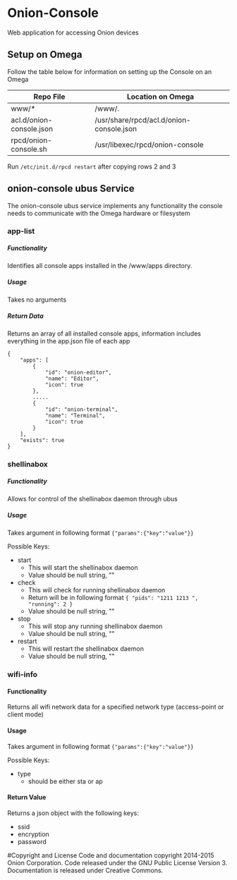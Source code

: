 # Onion-Console
Web application for accessing Onion devices

## Setup on Omega
Follow the table below for information on setting up the Console on an Omega

| Repo File                | Location on Omega                        |
|--------------------------|------------------------------------------|
| www/*                    | /www/.                                   |
| acl.d/onion-console.json | /usr/share/rpcd/acl.d/onion-console.json |
| rpcd/onion-console.sh    | /usr/libexec/rpcd/onion-console          |


Run `/etc/init.d/rpcd restart` after copying rows 2 and 3


## onion-console ubus Service
The onion-console ubus service implements any functionality the console needs to communicate with the Omega hardware or filesystem

### app-list
##### Functionality
Identifies all console apps installed in the /www/apps directory.

##### Usage
Takes no arguments

##### Return Data
Returns an array of all installed console apps, information includes everything in the app.json file of each app
```
{
	"apps": [
		{
			"id": "onion-editor",
			"name": "Editor",
			"icon": true
		},
		.....
		{
			"id": "onion-terminal",
			"name": "Terminal",
			"icon": true
		}
	],
	"exists": true
}
```

### shellinabox
##### Functionality
Allows for control of the shellinabox daemon through ubus

##### Usage
Takes argument in following format `{"params":{"key":"value"}}`

Possible Keys:
* start
  * This will start the shellinabox daemon
  * Value should be null string, ""
* check
  * This will check for running shellinabox daemon
  * Return will be in following format `
{
        "pids": "1211 1213 ",
        "running": 2
}
`
  * Value should be null string, ""
* stop
  * This will stop any running shellinabox daemon
  * Value should be null string, ""
* restart
  * This will restart the shellinabox daemon
  * Value should be null string, ""


### wifi-info
#### Functionality
Returns all wifi network data for a specified network type (access-point or client mode)

#### Usage
Takes argument in following format `{"params":{"key":"value"}}`

Possible Keys:
* type
  * should be either sta or ap

#### Return Value
Returns a json object with the following keys:
* ssid
* encryption
* password

#Copyright and License
Code and documentation copyright 2014-2015 Onion Corporation. 
Code released under the GNU Public License Version 3. Documentation is released under Creative Commons.
